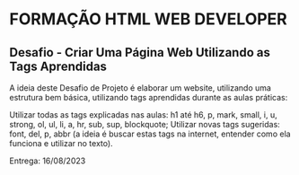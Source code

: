 # FORMAÇÃO HTML WEB DEVELOPER

## Desafio - Criar Uma Página Web Utilizando as Tags Aprendidas

A ideia deste Desafio de Projeto é elaborar um website, utilizando uma estrutura bem básica, utilizando tags aprendidas durante as aulas práticas:

Utilizar todas as tags explicadas nas aulas: h1 até h6, p, mark, small, i, u, strong, ol, ul, li, a, hr, sub, sup, blockquote;
Utilizar novas tags sugeridas: font, del, p, abbr (a ideia é buscar estas tags na internet, entender como ela funciona e utilizar no texto).

Entrega: 16/08/2023
